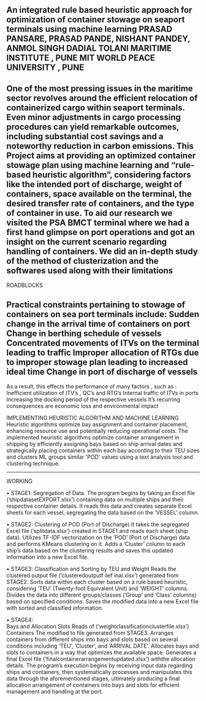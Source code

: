 An integrated rule based heuristic approach for optimization of container stowage on seaport terminals using machine learning
PRASAD PANSARE, PRASAD PANDE, NISHANT PANDEY, ANMOL SINGH DADIAL
TOLANI MARITIME INSTITUTE , PUNE
MIT WORLD PEACE UNIVERSITY , PUNE
--------------------------------------------------------------------------------------------------------------------
One of the most pressing issues in the  maritime sector revolves around the efficient relocation of containerized cargo within seaport terminals. Even minor adjustments in cargo processing procedures can yield remarkable outcomes, 
including substantial cost savings and a noteworthy reduction in carbon emissions. This Project aims at providing an optimized container stowage plan using machine learning and “rule-based heuristic algorithm”, considering factors like
the intended port of discharge, weight of containers, space available on the terminal, the desired transfer rate of containers, and the type of container in use.
To aid our research we visited the PSA BMCT terminal where we had a first hand glimpse on port operations and got an insight on the current scenario regarding handling of containers.
We did an in-depth study of the method of clusterization and the softwares used along with their limitations
-------------------------------------------------------------------------------------------------------------------
ROADBLOCKS

Practical constraints pertaining to stowage of containers on sea port terminals include:
Sudden change in the arrival time of containers on port
Change in berthing schedule of vessels
Concentrated movements of ITVs on the terminal leading to traffic
Improper allocation of RTGs due to improper stowage plan leading to increased ideal time
Change in port of discharge of vessels
-------------------------------------------------------------------------------------------------------------------

As a result, this effects the performance of many factors , such as :
Inefficient utilization of ITV’s , QC’s and RTG’s
Internal traffic of ITVs in ports
Increasing the docking period of the respective vessels 
It’s recurring consequences are economic loss and environmental impact

IMPLEMENTING HEURISTIC ALGORITHM AND MACHINE LEARNING
Heuristic algorithms optimize bay assignment and container placement, enhancing resource use and potentially reducing operational costs.
The implemented heuristic algorithms optimize container arrangement in shipping by efficiently assigning bays based on ship arrival dates and strategically placing containers within each bay according to their TEU sizes and clusters
ML groups similar 'POD' values using a text analysis tool and clustering technique.

-------------------------------------------------------------------------------------------------------------------
WORKING

•	STAGE1: 
Segregation of Data. The program begins by taking an Excel file (’shipdatasetEXPORT.xlsx’) containing data on multiple ships and their respective container details. It reads this data and creates separate Excel 
sheets for each vessel, segregating the data based on the ’VESSEL’ column. 

•	STAGE2: 
Clustering of POD (Port of Discharge) It takes the segregated Excel file (’splitdata.xlsx’) created in STAGE1 and reads each sheet (ship data). Utilizes TF-IDF vectorization on the ’POD’ (Port of Discharge) data 
and performs KMeans clustering on it. Adds a ’Cluster’ column to each ship’s data based on the clustering results and saves this updated information into a new Excel file. 

•	STAGE3:
Classification and Sorting by TEU and Weight Reads the clustered output file (’clusteredoutputf ilef inal.xlsx’) generated from STAGE2. Sorts data within each cluster based on a rule based heuristic, considering ’TEU’ (Twenty-foot Equivalent Unit) and ’WEIGHT’ columns. Divides the data into different groups/classes (’Group’ and ’Class’ columns) based on specified conditions. Saves the modified data into a new Excel file with sorted and classified information. 

•	STAGE4:  
Bays and Allocation Slots Reads of (’weightclassificationclusterfile.xlsx’) Containers The modified to file generated from STAGE3. Arranges containers from different ships into bays and slots based on several conditions including ’TEU’, ’Cluster’, and ’ARRIVAL DATE’. Allocates bays and slots to containers in a way that optimizes the available space. Generates a final Excel file (’finalcontainerarrangementupdated.xlsx’) withthe allocation details. The program’s execution begins by receiving input data regarding ships and containers, then systematically processes and manipulates this data through the aforementioned stages, ultimately producing a final allocation arrangement of containers into bays and slots for efficient management and handling at the port.
